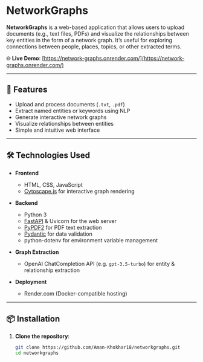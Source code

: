 # NetworkGraphs

**NetworkGraphs** is a web-based application that allows users to upload documents (e.g., text files, PDFs) and visualize the relationships between key entities in the form of a network graph. It’s useful for exploring connections between people, places, topics, or other extracted terms.

🌐 **Live Demo**: [https://network-graphs.onrender.com/](https://network-graphs.onrender.com/)

---

## 🚀 Features

- Upload and process documents (`.txt`, `.pdf`)
- Extract named entities or keywords using NLP
- Generate interactive network graphs
- Visualize relationships between entities
- Simple and intuitive web interface

---

## 🛠️ Technologies Used

- **Frontend**  
  - HTML, CSS, JavaScript  
  - [Cytoscape.js](https://js.cytoscape.org/) for interactive graph rendering  

- **Backend**  
  - Python 3  
  - [FastAPI](https://fastapi.tiangolo.com/) & Uvicorn for the web server  
  - [PyPDF2](https://pypi.org/project/PyPDF2/) for PDF text extraction  
  - [Pydantic](https://pydantic-docs.helpmanual.io/) for data validation  
  - python-dotenv for environment variable management  

- **Graph Extraction**  
  - OpenAI ChatCompletion API (e.g. `gpt-3.5-turbo`) for entity & relationship extraction  

- **Deployment**  
  - Render.com (Docker-compatible hosting)

---

## 📦 Installation

1. **Clone the repository**:
   ```bash
   git clone https://github.com/Aman-Khokhar18/networkgraphs.git
   cd networkgraphs
